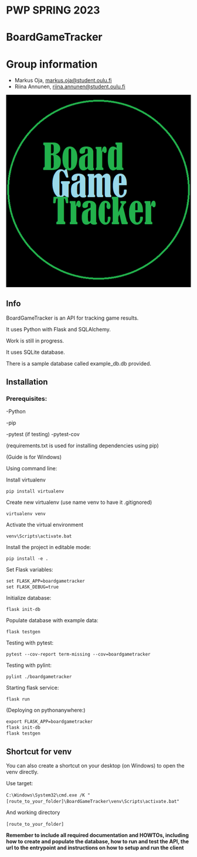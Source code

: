 # PWP SPRING 2023

# BoardGameTracker
# Group information
* Markus Oja, markus.oja@student.oulu.fi
* Riina Annunen, riina.annunen@student.oulu.fi

![BGTlogo](https://github.com/oja89/BoardGameTracker/blob/master/media/BGT.png)

## Info
BoardGameTracker is an API for tracking game results.

It uses Python with Flask and SQLAlchemy.

Work is still in progress.

It uses SQLite database.

There is a sample database called example_db.db provided.

## Installation 

### Prerequisites:
-Python

-pip

-pytest (if testing)
-pytest-cov

(requirements.txt is used for installing dependencies using pip)

(Guide is for Windows)

Using command line:

Install virtualenv
```
pip install virtualenv
```

Create new virtualenv
(use name venv to have it .gitignored)
```
virtualenv venv
```

Activate the virtual environment
```
venv\Scripts\activate.bat
```

Install the project in editable mode:
```
pip install -e .
```

Set Flask variables:
```
set FLASK_APP=boardgametracker
set FLASK_DEBUG=true
```

Initialize database:
```
flask init-db
```

Populate database with example data:
```
flask testgen
```

Testing with pytest:
```
pytest --cov-report term-missing --cov=boardgametracker
```

Testing with pylint:
```
pylint ./boardgametracker
```

Starting flask service:
```
flask run
```

(Deploying on pythonanywhere:)
```
export FLASK_APP=boardgametracker
flask init-db
flask testgen
```



## Shortcut for venv

You can also create a shortcut on your desktop (on Windows) to open the venv directly.

Use target:

`C:\Windows\System32\cmd.exe /K "[route_to_your_folder]\BoardGameTracker\venv\Scripts\activate.bat"`

And working directory 

`[route_to_your_folder]`






__Remember to include all required documentation and HOWTOs, including how to create and populate the database, how to run and test the API, the url to the entrypoint and instructions on how to setup and run the client__



